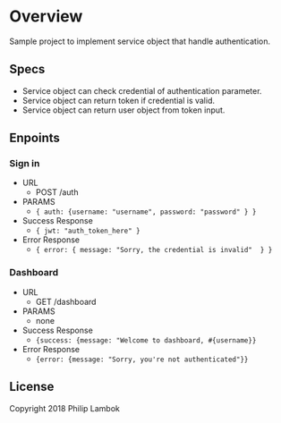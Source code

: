 # Overview 
Sample project to implement service object that handle authentication. 

## Specs 
- Service object can check credential of authentication parameter. 
- Service object can return token if credential is valid. 
- Service object can return user object from token input. 

## Enpoints 
### Sign in
- URL
  - POST /auth
- PARAMS
  - `{ auth: {username: "username", password: "password" } }`
- Success Response 
  - `{ jwt: "auth_token_here" }`
- Error Response 
  - `{ error: { message: "Sorry, the credential is invalid"  } }`

### Dashboard 
- URL
  - GET /dashboard
- PARAMS
  - none
- Success Response 
  - `{success: {message: "Welcome to dashboard, #{username}}`
- Error Response 
  - `{error: {message: "Sorry, you're not authenticated"}}`

## License 
Copyright 2018 Philip Lambok